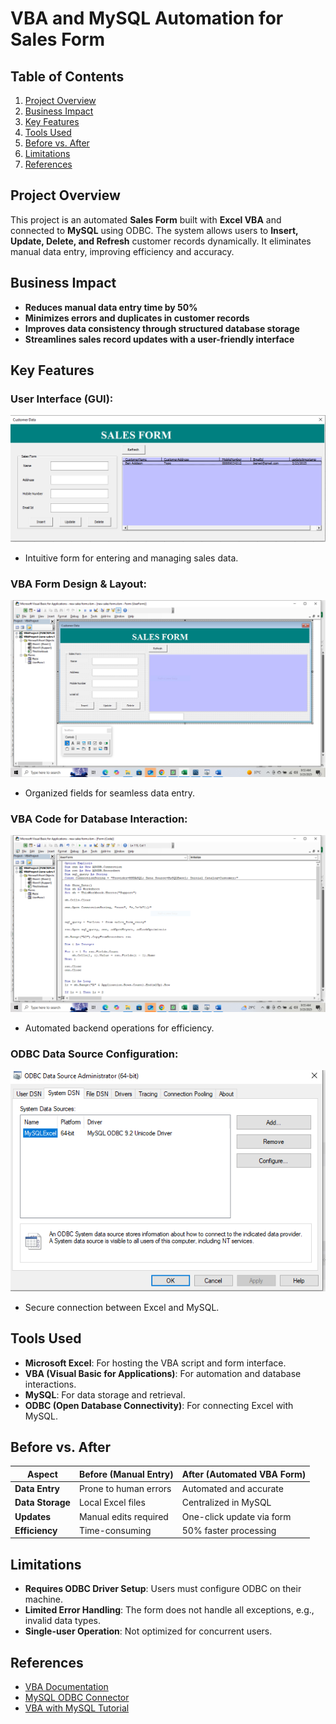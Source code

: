 # VBA and MySQL Automation for Sales Form

## Table of Contents
1. [Project Overview](#project-overview)
2. [Business Impact](#business-impact)
3. [Key Features](#key-features)
4. [Tools Used](#tools-used)
5. [Before vs. After](#before-vs-after)
6. [Limitations](#limitations)
7. [References](#references)

## Project Overview
This project is an automated **Sales Form** built with **Excel VBA** and connected to **MySQL** using ODBC. The system allows users to **Insert, Update, Delete, and Refresh** customer records dynamically. It eliminates manual data entry, improving efficiency and accuracy.

## Business Impact
- **Reduces manual data entry time by 50%**
- **Minimizes errors and duplicates in customer records**
- **Improves data consistency through structured database storage**
- **Streamlines sales record updates with a user-friendly interface**

## Key Features
### User Interface (GUI):
  ![Sales Form](excel%20vba%20sales%20form.PNG)
- Intuitive form for entering and managing sales data.

### VBA Form Design & Layout:
  ![VBA Design](excel%20form%20to%20vba%202.PNG)
- Organized fields for seamless data entry.

### VBA Code for Database Interaction:
  ![VBA Code](Excel%20to%20vba%203.PNG)
- Automated backend operations for efficiency.

### ODBC Data Source Configuration:
  ![ODBC Settings](excel%20odbc.PNG)
- Secure connection between Excel and MySQL.

## Tools Used
- **Microsoft Excel**: For hosting the VBA script and form interface.
- **VBA (Visual Basic for Applications)**: For automation and database interactions.
- **MySQL**: For data storage and retrieval.
- **ODBC (Open Database Connectivity)**: For connecting Excel with MySQL.

## Before vs. After
| Aspect | Before (Manual Entry) | After (Automated VBA Form) |
|--------|----------------------|---------------------------|
| **Data Entry** | Prone to human errors | Automated and accurate |
| **Data Storage** | Local Excel files | Centralized in MySQL |
| **Updates** | Manual edits required | One-click update via form |
| **Efficiency** | Time-consuming | 50% faster processing |

## Limitations
- **Requires ODBC Driver Setup**: Users must configure ODBC on their machine.
- **Limited Error Handling**: The form does not handle all exceptions, e.g., invalid data types.
- **Single-user Operation**: Not optimized for concurrent users.

## References
- [VBA Documentation](https://docs.microsoft.com/en-us/office/vba/api/overview/excel)
- [MySQL ODBC Connector](https://dev.mysql.com/doc/connector-odbc/en/)
- [VBA with MySQL Tutorial](https://www.mysqltutorial.org/mysql-administration/odbc-driver-mysql/)




